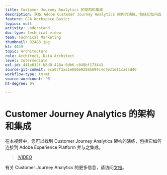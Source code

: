 ```yaml
---
title: Customer Journey Analytics 的架构和集成
description: 获取 Adobe Customer Journey Analytics 架构的演练，包括它如何连接到 Adobe Experience Platform 并与之集成。
feature: CJA Workspace Basics
topics: null
activity: understand
doc-type: technical video
team: Technical Marketing
thumbnail: 32483.jpg
kt: 4449
topic: Architecture
role: Architect, Data Architect
level: Intermediate
exl-id: 441e632f-b8d0-428a-9db6-c048bf173443
source-git-commit: 5ca07f3aa1e080e9288b094c4c7921e11cae5d40
workflow-type: tm+mt
source-wordcount: '0'
ht-degree: 0%

---
```


# Customer Journey Analytics 的架构和集成

在本视频中，您可以找到 Customer Journey Analytics 架构的演练，包括它如何连接到 Adobe Experience Platform 并与之集成。

>[!VIDEO](https://video.tv.adobe.com/v/32483/?quality=12)

有关 Customer Journey Analytics 的更多信息，请访问[文档](https://experienceleague.adobe.com/docs/analytics-platform/using/cja-landing.html)。
